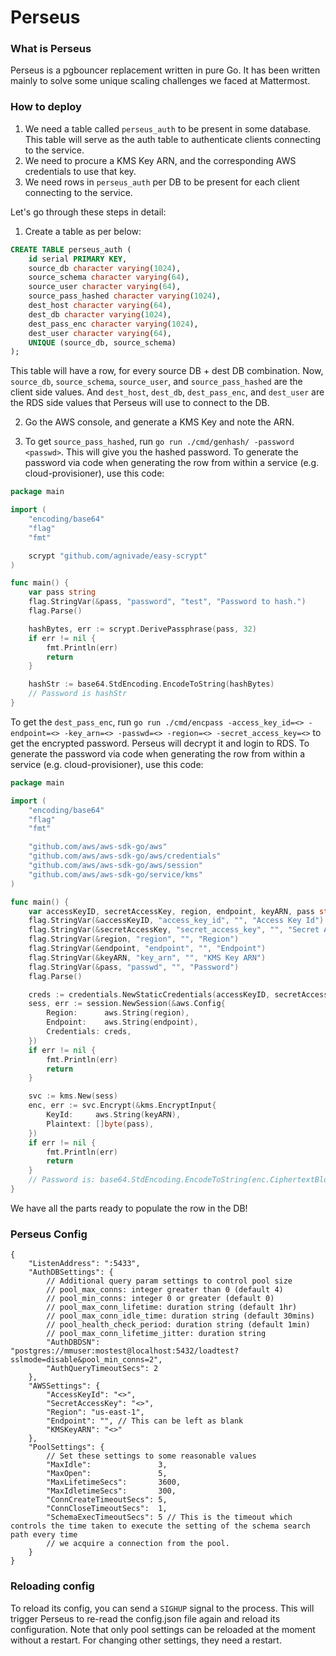 # Perseus

### What is Perseus

Perseus is a pgbouncer replacement written in pure Go. It has been written mainly to solve some unique scaling challenges we faced at Mattermost.

### How to deploy

1. We need a table called `perseus_auth` to be present in some database. This table will serve as the auth table to authenticate clients connecting to the service.
2. We need to procure a KMS Key ARN, and the corresponding AWS credentials to use that key.
3. We need rows in `perseus_auth` per DB to be present for each client connecting to the service.

Let's go through these steps in detail:
1. Create a table as per below:

```sql
CREATE TABLE perseus_auth (
    id serial PRIMARY KEY,
    source_db character varying(1024),
    source_schema character varying(64),
    source_user character varying(64),
    source_pass_hashed character varying(1024),
    dest_host character varying(64),
    dest_db character varying(1024),
    dest_pass_enc character varying(1024),
    dest_user character varying(64),
    UNIQUE (source_db, source_schema)
);
```

This table will have a row, for every source DB + dest DB combination. Now, `source_db`, `source_schema`, `source_user`, and `source_pass_hashed` are the client side values. And `dest_host`, `dest_db`, `dest_pass_enc`, and `dest_user` are the RDS side values that Perseus will use to connect to the DB.

2. Go the AWS console, and generate a KMS Key and note the ARN.

3. To get `source_pass_hashed`, run `go run ./cmd/genhash/ -password <passwd>`. This will give you the hashed password. To generate the password via code when generating the row from within a service (e.g. cloud-provisioner), use this code:

```go
package main

import (
	"encoding/base64"
	"flag"
	"fmt"

	scrypt "github.com/agnivade/easy-scrypt"
)

func main() {
	var pass string
	flag.StringVar(&pass, "password", "test", "Password to hash.")
	flag.Parse()

	hashBytes, err := scrypt.DerivePassphrase(pass, 32)
	if err != nil {
		fmt.Println(err)
		return
	}

	hashStr := base64.StdEncoding.EncodeToString(hashBytes)
	// Password is hashStr
}
```

To get the `dest_pass_enc`, run `go run ./cmd/encpass -access_key_id=<> -endpoint=<> -key_arn=<> -passwd=<> -region=<> -secret_access_key=<>` to get the encrypted password. Perseus will decrypt it and login to RDS. To generate the password via code when generating the row from within a service (e.g. cloud-provisioner), use this code:

```go
package main

import (
	"encoding/base64"
	"flag"
	"fmt"

	"github.com/aws/aws-sdk-go/aws"
	"github.com/aws/aws-sdk-go/aws/credentials"
	"github.com/aws/aws-sdk-go/aws/session"
	"github.com/aws/aws-sdk-go/service/kms"
)

func main() {
	var accessKeyID, secretAccessKey, region, endpoint, keyARN, pass string
	flag.StringVar(&accessKeyID, "access_key_id", "", "Access Key Id")
	flag.StringVar(&secretAccessKey, "secret_access_key", "", "Secret Access Key")
	flag.StringVar(&region, "region", "", "Region")
	flag.StringVar(&endpoint, "endpoint", "", "Endpoint")
	flag.StringVar(&keyARN, "key_arn", "", "KMS Key ARN")
	flag.StringVar(&pass, "passwd", "", "Password")
	flag.Parse()

	creds := credentials.NewStaticCredentials(accessKeyID, secretAccessKey, "")
	sess, err := session.NewSession(&aws.Config{
		Region:      aws.String(region),
		Endpoint:    aws.String(endpoint),
		Credentials: creds,
	})
	if err != nil {
		fmt.Println(err)
		return
	}

	svc := kms.New(sess)
	enc, err := svc.Encrypt(&kms.EncryptInput{
		KeyId:     aws.String(keyARN),
		Plaintext: []byte(pass),
	})
	if err != nil {
		fmt.Println(err)
		return
	}
	// Password is: base64.StdEncoding.EncodeToString(enc.CiphertextBlob))
}
```

We have all the parts ready to populate the row in the DB!

### Perseus Config

```
{
    "ListenAddress": ":5433",
    "AuthDBSettings": {
        // Additional query param settings to control pool size
        // pool_max_conns: integer greater than 0 (default 4)
        // pool_min_conns: integer 0 or greater (default 0)
        // pool_max_conn_lifetime: duration string (default 1hr)
        // pool_max_conn_idle_time: duration string (default 30mins)
        // pool_health_check_period: duration string (default 1min)
        // pool_max_conn_lifetime_jitter: duration string
        "AuthDBDSN": "postgres://mmuser:mostest@localhost:5432/loadtest?sslmode=disable&pool_min_conns=2",
        "AuthQueryTimeoutSecs": 2
    },
    "AWSSettings": {
        "AccessKeyId": "<>",
        "SecretAccessKey": "<>",
        "Region": "us-east-1",
        "Endpoint": "", // This can be left as blank
        "KMSKeyARN": "<>"
    },
    "PoolSettings": {
        // Set these settings to some reasonable values
        "MaxIdle":               3,
        "MaxOpen":               5,
        "MaxLifetimeSecs":       3600,
        "MaxIdletimeSecs":       300,
        "ConnCreateTimeoutSecs": 5,
        "ConnCloseTimeoutSecs":  1,
        "SchemaExecTimeoutSecs": 5 // This is the timeout which controls the time taken to execute the setting of the schema search path every time
        // we acquire a connection from the pool.
    }
}
```

### Reloading config

To reload its config, you can send a `SIGHUP` signal to the process. This will trigger Perseus to re-read the config.json file again and reload its configuration. Note that only pool settings can be reloaded at the moment without a restart. For changing other settings, they need a restart.


